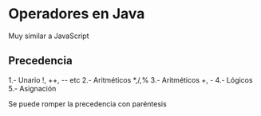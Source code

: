 # Operadores en Java

Muy similar a JavaScript

## Precedencia

1.- Unario !, ++, -- etc
2.- Aritméticos *,/,%
3.- Aritméticos +, -
4.- Lógicos
5.- Asignación

Se puede romper la precedencia con paréntesis
